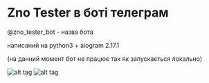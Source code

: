 # Zno Tester в боті телеграм 

@zno_tester_bot - назва бота

написаний на python3 + aiogram 2.17.1

(на данний момент бот не працює так як запускається локально)

![alt tag](~/Документы/Untitled.png) 
![alt tag](https://icon2.cleanpng.com/20180625/khb/kisspng-telegram-logo-telegram-icon-5b3162e9cb1385.0766563815299632418318.jpg)
